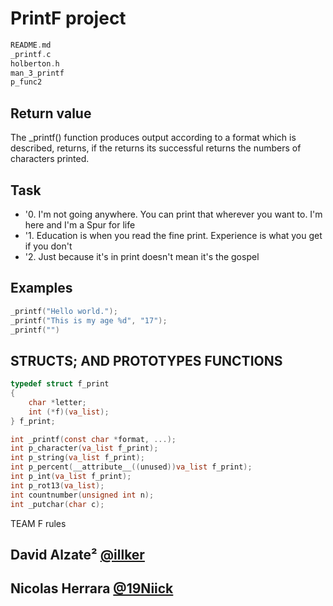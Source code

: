 # PrintF project 

```c
README.md 	
_printf.c 	
holberton.h		
man_3_printf	
p_func2	
```

## Return value
The _printf() function produces output according to a format which is described, returns, if the returns its successful returns the numbers of characters printed.

## Task
- '0. I'm not going anywhere. You can print that wherever you want to. I'm here and I'm a Spur for life 
- '1. Education is when you read the fine print. Experience is what you get if you don't 
- '2. Just because it's in print doesn't mean it's the gospel

## Examples
```c
_printf("Hello world.");
_printf("This is my age %d", "17");
_printf("")
```
## STRUCTS; AND PROTOTYPES FUNCTIONS
```c
typedef struct f_print
{
	char *letter;
	int (*f)(va_list);
} f_print;

int _printf(const char *format, ...);
int p_character(va_list f_print);
int p_string(va_list f_print);
int p_percent(__attribute__((unused))va_list f_print);
int p_int(va_list f_print);
int p_rot13(va_list);
int countnumber(unsigned int n);
int _putchar(char c);
```

TEAM F rules
## David Alzate² [@illker](https://twitter.com/illker)
## Nicolas Herrara [@19Niick](https://twitter.com/19Niick)
